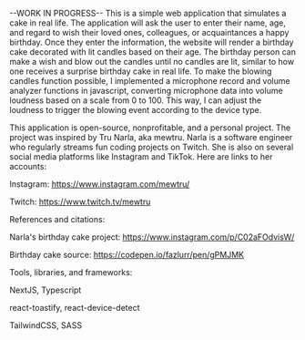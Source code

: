 --WORK IN PROGRESS-- This is a simple web application that simulates a cake in real life. The application will ask the user to enter their name, age, and regard to wish their loved ones, colleagues, or acquaintances a happy birthday. Once they enter the information, the website will render a birthday cake decorated with lit candles based on their age. The birthday person can make a wish and blow out the candles until no candles are lit, similar to how one receives a surprise birthday cake in real life. To make the blowing candles function possible, I implemented a microphone record and volume analyzer functions in javascript, converting microphone data into volume loudness based on a scale from 0 to 100. This way, I can adjust the loudness to trigger the blowing event according to the device type.

This application is open-source, nonprofitable, and a personal project. The project was inspired by Tru Narla, aka mewtru. Narla is a software engineer who regularly streams fun coding projects on Twitch. She is also on several social media platforms like Instagram and TikTok. Here are links to her accounts:

Instagram: https://www.instagram.com/mewtru/

Twitch: https://www.twitch.tv/mewtru

References and citations:

Narla's birthday cake project: https://www.instagram.com/p/C02aFOdvisW/

Birthday cake source: https://codepen.io/fazlurr/pen/gPMJMK

Tools, libraries, and frameworks:

NextJS, Typescript

react-toastify, react-device-detect

TailwindCSS, SASS
